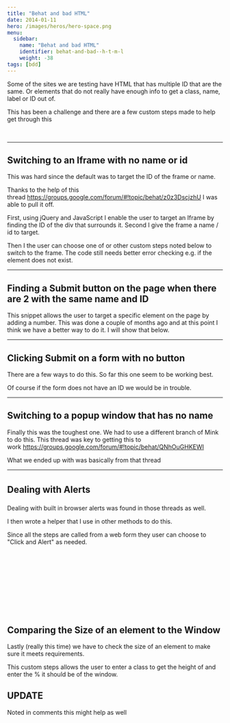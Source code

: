 ```yaml
---
title: "Behat and bad HTML"
date: 2014-01-11
hero: /images/heros/hero-space.png
menu:
  sidebar:
    name: "Behat and bad HTML"
    identifier: behat-and-bad--h-t-m-l
    weight: -38
tags: [bdd]
---
```


<p>Some of the sites we are testing have HTML that has multiple ID that are the same. Or elements that do not really have enough info to get a class, name, label or ID out of.</p>

<p>This has been a challenge and there are a few custom steps made to help get through this</p>

<p> </p>

<hr />
<h2>Switching to an Iframe with no name or id</h2>

<p>This was hard since the default was to target the ID of the frame or name.</p>

<p>Thanks to the help of this thread <a href="https://groups.google.com/forum/#!topic/behat/z0z3DscjzhU" target="_blank">https://groups.google.com/forum/#!topic/behat/z0z3DscjzhU</a> I was able to pull it off.</p>

<p>First, using jQuery and JavaScript I enable the user to target an Iframe by finding the ID of the div that surrounds it. Second I give the frame a name / id to target.</p>

<p>Then I the user can choose one of or other custom steps noted below to switch to the frame. The code still needs better error checking e.g. if the element does not exist.</p>

<p><script src="https://gist.github.com/alnutile/8365567.js"></script></p>

<hr />
<h2>Finding a Submit button on the page when there are 2 with the same name and ID</h2>

<p>This snippet allows the user to target a specific element on the page by adding a number. This was done a couple of months ago and at this point I think we have a better way to do it. I will show that below.</p>

<p><script src="https://gist.github.com/alnutile/8365581.js"></script></p>

<hr />
<h2>Clicking Submit on a form with no button</h2>

<p>There are a few ways to do this. So far this one seem to be working best.</p>

<p><script src="https://gist.github.com/alnutile/8365610.js"></script></p>

<p>Of course if the form does not have an ID we would be in trouble.</p>

<hr />
<h2>Switching to a popup window that has no name</h2>

<p>Finally this was the toughest one. We had to use a different branch of Mink to do this. This thread was key to getting this to work <a href="https://groups.google.com/forum/#!topic/behat/QNhOuGHKEWI" target="_blank">https://groups.google.com/forum/#!topic/behat/QNhOuGHKEWI</a></p>

<p>What we ended up with was basically from that thread</p>

<p><script src="https://gist.github.com/alnutile/8365741.js"></script></p>

<hr />
<h2><span style="line-height: 1.6em;">Dealing with Alerts</span></h2>

<p>Dealing with built in browser alerts was found in those threads as well.</p>

<p>I then wrote a helper that I use in other methods to do this.</p>

<p>Since all the steps are called from a web form they user can choose to "Click and Alert" as needed.</p>

<p> </p>

<p> </p>

<p> </p>

<p> </p>

<p><script src="https://gist.github.com/alnutile/8365634.js"></script></p>

<p> </p>

<h2>Comparing the Size of an element to the Window</h2>

<p>Lastly (really this time) we have to check the size of an element to make sure it meets requirements.</p>

<p>This custom steps allows the user to enter a class to get the height of and enter the % it should be of the window.</p>
<script src="https://gist.github.com/alnutile/8365794.js"></script>

<h2>UPDATE </h2>

<p>Noted in comments this might help as well</p>
<p><script src="https://gist.github.com/alnutile/4a112a99c967adffe88b.js"></script></p>
